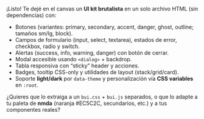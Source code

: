 ¡Listo! Te dejé en el canvas un **UI kit brutalista** en un solo archivo HTML (sin dependencias) con:

* Botones (variantes: primary, secondary, accent, danger, ghost, outline; tamaños sm/lg, block).
* Campos de formulario (input, select, textarea), estados de error, checkbox, radio y switch.
* Alertas (success, info, warning, danger) con botón de cerrar.
* Modal accesible usando `<dialog>` + backdrop.
* Tabla responsiva con “sticky” header y acciones.
* Badges, tooltip CSS-only y utilidades de layout (stack/grid/card).
* Soporte **light/dark** por `data-theme` y personalización vía **CSS variables** en `:root`.

¿Quieres que lo extraiga a un `bui.css` + `bui.js` separados, o que lo adapte a tu paleta de **nmda** (naranja #EC5C2C, secundarios, etc.) y a tus componentes reales?
